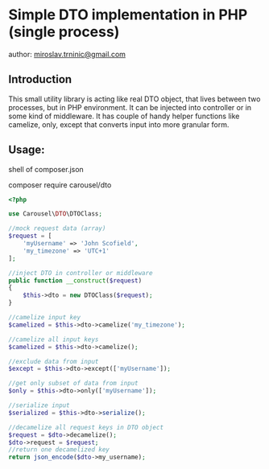 Simple DTO implementation in PHP (single process)
=

author: miroslav.trninic@gmail.com

Introduction
-
This small utility library is acting like real DTO object, that lives between two processes, but in PHP environment. It can be injected into controller or in some kind of middleware. It has couple of handy helper functions like camelize, only, except that converts input into more granular form.

Usage:
-
shell of composer.json

composer require carousel/dto

```php
<?php

use Carousel\DTO\DTOClass;

//mock request data (array)
$request = [
    'myUsername' => 'John Scofield',
    'my_timezone' => 'UTC+1'
];

//inject DTO in controller or middleware
public function __construct($request)
{
    $this->dto = new DTOClass($request);
}

//camelize input key
$camelized = $this->dto->camelize('my_timezone');

//camelize all input keys
$camelized = $this->dto->camelize();

//exclude data from input
$except = $this->dto->except(['myUsername']);

//get only subset of data from input
$only = $this->dto->only(['myUsername']);

//serialize input
$serialized = $this->dto->serialize();

//decamelize all request keys in DTO object
$request = $dto->decamelize();
$dto->request = $request;
//return one decamelized key
return json_encode($dto->my_username);
```
